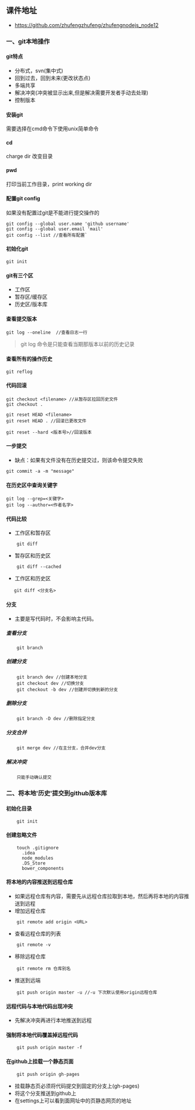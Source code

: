 ## 课件地址

- https://github.com/zhufengzhufeng/zhufengnodejs_node12

### 一、git本地操作
#### git特点

- 分布式，svn(集中式)
- 回到过去，回到未来(更改状态点)
- 多端共享
- 解决冲突(冲突被显示出来,但是解决需要开发者手动去处理)
- 控制版本

#### 安装git

需要选择在cmd命令下使用unix简单命令

#### cd 
charge dir 改变目录

#### pwd
打印当前工作目录，print working dir

#### 配置git config
如果没有配置过git是不能进行提交操作的
```
git config --global user.name 'github username'
git config --global user.email 'mail'
git config --list //查看所有配置`
```
#### 初始化git
```
git init
```
#### git有三个区

- 工作区 
- 暂存区/缓存区
- 历史区/版本库

#### 查看提交版本

```
git log --oneline  //查看日志一行
```
> git log 命令是只能查看当期那版本以前的历史记录

#### 查看所有的操作历史
```
git reflog
```
#### 代码回滚

```
git checkout <filename> //从暂存区拉回历史文件
git checkout .

git reset HEAD <filename>
git reset HEAD . //回滚已更改文件

git reset --hard <版本号>//回滚版本
```
#### 一步提交

- 缺点：如果有文件没有在历史提交过，则该命令提交失败
```
git commit -a -m "message"
```
#### 在历史区中查询关键字

```
git log --grep=<关键字>
git log --author=<作者名字>
```
#### 代码比较
- 工作区和暂存区
```
    git diff
```
- 暂存区和历史区
```
    git diff --cached
```
- 工作区和历史区
 ```
    git diff <分支名>
``` 
#### 分支
- 主要是写代码时，不会影响主代码。
##### 查看分支
```
    git branch
```
##### 创建分支
```
    git branch dev //创建本地分支
    git checkout dev //切换分支
    git checkout -b dev //创建并切换到新的分支
```
##### 删除分支
```
    git branch -D dev //删除指定分支
```
##### 分支合并
```
    git merge dev //在主分支，合并dev分支
```
##### 解决冲突
```
    只能手动确认提交
```

### 二、将本地'历史'提交到github版本库

#### 初始化目录
```
    git init
```
#### 创建忽略文件
```
    touch .gitignore
      .idea
      node_modules
      .DS_Store
      bower_components
```
#### 将本地的内容推送到远程仓库
- 如果远程仓库有内容，需要先从远程仓库拉取到本地，然后再将本地的内容推送到远程
- 增加远程仓库
```
    git remote add origin <URL>
```
- 查看远程仓库的列表
```
    git remote -v
```
- 移除远程仓库
```
    git remote rm 仓库别名
```
- 推送到远端
```
    git push origin master -u //-u 下次默认使用origin远程仓库
```
#### 远程代码与本地代码出现冲突

- 先解决冲突再进行本地推送到远程

#### 强制将本地代码覆盖掉远程代码
```
    git push origin master -f 
```
#### 在github上挂载一个静态页面
```
    git push origin gh-pages
```
- 挂载静态页必须将代码提交到固定的分支上(gh-pages)
- 将这个分支推送到github上
- 在settings上可以看到面网址中的页静态网页的地址